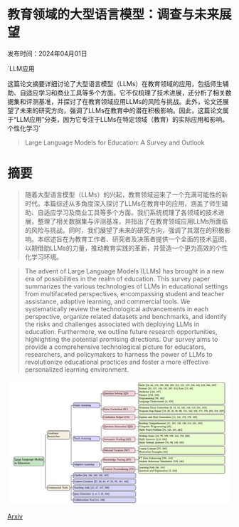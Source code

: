# 教育领域的大型语言模型：调查与未来展望

发布时间：2024年04月01日

`LLM应用

这篇论文摘要详细讨论了大型语言模型（LLMs）在教育领域的应用，包括师生辅助、自适应学习和商业工具等多个方面。它不仅梳理了技术进展，还分析了相关数据集和评测基准，并探讨了在教育领域应用LLMs的风险与挑战。此外，论文还展望了未来的研究方向，强调了LLMs在教育中的潜在积极影响。因此，这篇论文属于“LLM应用”分类，因为它专注于LLMs在特定领域（教育）的实际应用和影响。` `个性化学习`

> Large Language Models for Education: A Survey and Outlook

# 摘要

> 随着大型语言模型（LLMs）的兴起，教育领域迎来了一个充满可能性的新时代。本篇综述从多角度深入探讨了LLMs在教育中的应用，涵盖了师生辅助、自适应学习及商业工具等多个方面。我们系统梳理了各领域的技术进展，整理了相关数据集与评测基准，并指出了在教育领域应用LLMs所面临的风险与挑战。同时，我们展望了未来的研究方向，强调了其潜在的积极影响。本综述旨在为教育工作者、研究者及决策者提供一个全面的技术蓝图，以期借助LLMs的力量，推动教育实践的革新，并营造一个更为高效的个性化学习环境。

> The advent of Large Language Models (LLMs) has brought in a new era of possibilities in the realm of education. This survey paper summarizes the various technologies of LLMs in educational settings from multifaceted perspectives, encompassing student and teacher assistance, adaptive learning, and commercial tools. We systematically review the technological advancements in each perspective, organize related datasets and benchmarks, and identify the risks and challenges associated with deploying LLMs in education. Furthermore, we outline future research opportunities, highlighting the potential promising directions. Our survey aims to provide a comprehensive technological picture for educators, researchers, and policymakers to harness the power of LLMs to revolutionize educational practices and foster a more effective personalized learning environment.

![教育领域的大型语言模型：调查与未来展望](../../../paper_images/2403.18105/diagram.png)

[Arxiv](https://arxiv.org/abs/2403.18105)